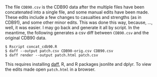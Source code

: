 The file `CDB90.csv` is the CDB90 data after the multiple files have been concatenated into a single file, and some manual edits have been made.
These edits include a few changes to casualties and strengths (as in CDB91), and some other minor edits.
This was done this way, because, ..., well, it was easier.
I may go back and generate it all by script.
In the meantime, the following generates a csv diff between `CDB90.csv` and the original CDB90 data.
```console
$ Rscript concat_cdb90.R
$ daff --output patch.csv CDB90-orig.csv CDB90.csv
$ daff render --output patch.html patch.csv
```
This requires installing [daff](https://github.com/paulfitz/daff), R, and R packages jsonlite and dplyr.
To view the edits made open `patch.html` in a browser.

